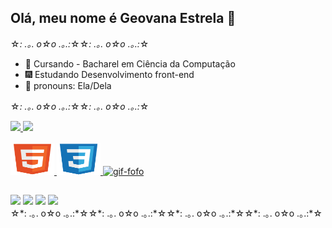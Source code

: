 ## Olá, meu nome é Geovana Estrela 💫
☆*: .｡. o☆o .｡.:*☆☆*: .｡. o☆o .｡.:*☆

- 🔭 Cursando - Bacharel em Ciência da Computação
- 🎆 Estudando Desenvolvimento front-end
- 🦋 pronouns: Ela/Dela

☆*: .｡. o☆o .｡.:*☆☆*: .｡. o☆o .｡.:*☆
<div>
  <a href="https://beacons.ai/rafaballerini">
  <img height="180em" src="https://github-readme-stats.vercel.app/api?username=geovanastar&show_icons=true&theme=radical&include_all_commits=true&count_private=true"/>
  <img height="170em" src="https://github-readme-stats.vercel.app/api/top-langs/?username=geovanastar&layout=compact&langs_count=16&theme=radical"/>
</div>
<div style="display: inline_block"><br>
  <img aling="center" alt="Geovana-HTML" height="50" width="70" src="https://raw.githubusercontent.com/devicons/devicon/master/icons/html5/html5-original.svg">
  <img aling="center" alt="Geovana-CSS" height="50" width="70" src="https://raw.githubusercontent.com/devicons/devicon/master/icons/css3/css3-original.svg">
  <img aling="right" alt="gif-fofo" height="100" width="130" src="https://cdn.discordapp.com/attachments/1370579294430167142/1399227324192391210/LINE_Official_Stickers_-_Plo__Chubby_White_Bear_Example_with_GIF_Animation_298.gif?ex=68883b7e&is=6886e9fe&hm=bcbb7ceba9c7013d629ed4e087e398c171e5f5e841bb7eb124bcf176f19cf9cf&">
</div>

##

<div>
  <a href="https://discord.gg/1031703910433439784" target="_blank"><img src="https://img.shields.io/badge/Discord-7289DA?style=for-the-badge&logo=discord&logoColor=white" target="_blank"></a>
  <a href="https://instagram.com/sterling_stargirl" target="_blank"><img src="https://img.shields.io/badge/-Instagram-%23E4405F?style=for-the-badge&logo=instagram&logoColor=white" target="_blank"></a>
  <a href="mailto:geogabriella22@gmail.com" target="_blank"><img src="https://img.shields.io/badge/-Gmail-%23333?style=for-the-badge&logo=gmail&logoColor=white" target="_blank"></a>
  <a href="https:/www.linkedin.com/in/geovanaestrela" target="_blank"><img src="https://img.shields.io/badge/-LinkedIn-%230077B5?style=for-the-badge&logo=linkedin&logoColor=white" target="_blank"></a>
</div>
☆*: .｡. o☆o .｡.:*☆☆*: .｡. o☆o .｡.:*☆☆*: .｡. o☆o .｡.:*☆☆*: .｡. o☆o .｡.:*☆
